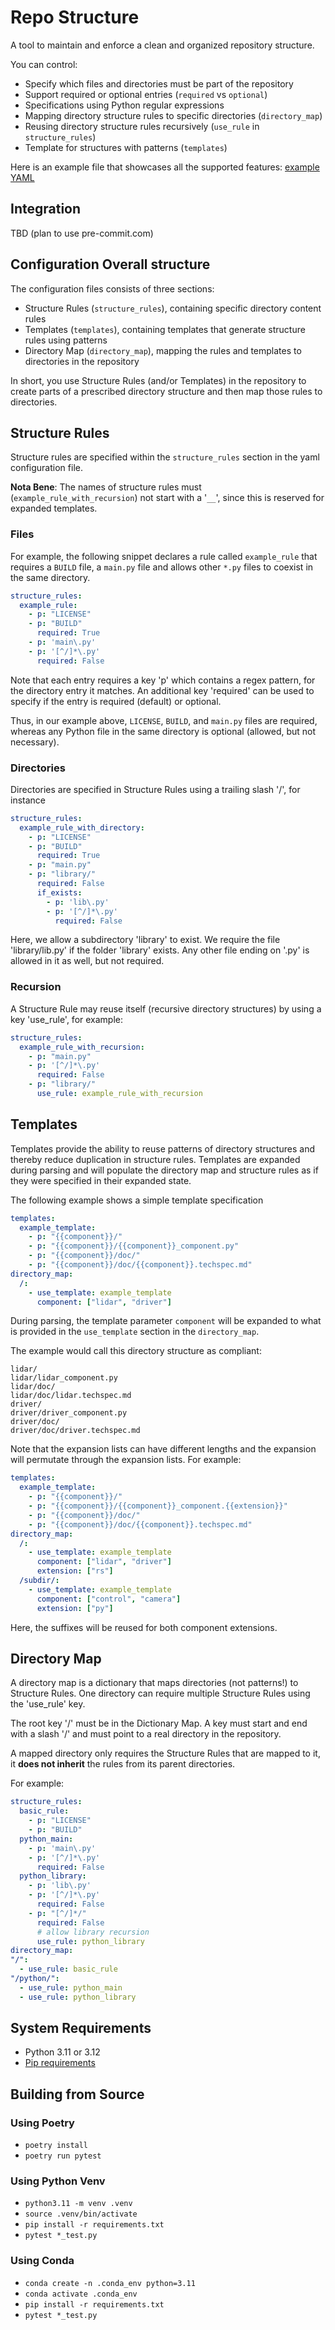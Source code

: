 # Repo Structure

A tool to maintain and enforce a clean and organized repository structure.

You can control:

- Specify which files and directories must be part of the repository
- Support required or optional entries (`required` vs `optional`)
- Specifications using Python regular expressions
- Mapping directory structure rules to specific directories (`directory_map`)
- Reusing directory structure rules recursively (`use_rule` in `structure_rules`)
- Template for structures with patterns (`templates`)

Here is an example file that showcases all the supported features:
[example YAML](repo_structure_config.yaml)

## Integration

TBD (plan to use pre-commit.com)

## Configuration Overall structure

The configuration files consists of three sections:

- Structure Rules (`structure_rules`), containing specific directory content
  rules
- Templates (`templates`), containing templates that generate structure rules
  using patterns
- Directory Map (`directory_map`), mapping the rules and templates to
  directories in the repository

In short, you use Structure Rules (and/or Templates) in the repository to
create parts of a prescribed directory structure and then map those rules to
directories.

## Structure Rules

Structure rules are specified within the `structure_rules` section in the yaml
configuration file.

**Nota Bene**: The names of structure rules must
(`example_rule_with_recursion`) not start with a '`__`', since this is reserved
for expanded templates.

### Files

For example, the following snippet declares a rule called `example_rule` that
requires a `BUILD` file, a `main.py` file and allows other `*.py` files to
coexist in the same directory.

```yaml
structure_rules:
  example_rule:
    - p: "LICENSE"
    - p: "BUILD"
      required: True
    - p: 'main\.py'
    - p: '[^/]*\.py'
      required: False
```

Note that each entry requires a key 'p' which contains a regex pattern, for the
directory entry it matches. An additional key 'required' can be used to specify
if the entry is required (default) or optional.

Thus, in our example above, `LICENSE`, `BUILD`, and `main.py` files are
required, whereas any Python file in the same directory is optional (allowed,
but not necessary).

### Directories

Directories are specified in Structure Rules using a trailing slash '/', for
instance

```yaml
structure_rules:
  example_rule_with_directory:
    - p: "LICENSE"
    - p: "BUILD"
      required: True
    - p: "main.py"
    - p: "library/"
      required: False
      if_exists:
        - p: 'lib\.py'
        - p: '[^/]*\.py'
          required: False
```

Here, we allow a subdirectory 'library' to exist. We require the file
'library/lib.py' if the folder 'library' exists. Any other file ending on '.py'
is allowed in it as well, but not required.

### Recursion

A Structure Rule may reuse itself (recursive directory structures) by using a
key 'use_rule', for example:

```yaml
structure_rules:
  example_rule_with_recursion:
    - p: "main.py"
    - p: '[^/]*\.py'
      required: False
    - p: "library/"
      use_rule: example_rule_with_recursion
```

## Templates

Templates provide the ability to reuse patterns of directory structures and
thereby reduce duplication in structure rules. Templates are expanded during
parsing and will populate the directory map and structure rules as if they
were specified in their expanded state.

The following example shows a simple template specification

```yaml
templates:
  example_template:
    - p: "{{component}}/"
    - p: "{{component}}/{{component}}_component.py"
    - p: "{{component}}/doc/"
    - p: "{{component}}/doc/{{component}}.techspec.md"
directory_map:
  /:
    - use_template: example_template
      component: ["lidar", "driver"]
```

During parsing, the template parameter `component` will be expanded to what
is provided in the `use_template` section in the `directory_map`.

The example would call this directory structure as compliant:

```console
lidar/
lidar/lidar_component.py
lidar/doc/
lidar/doc/lidar.techspec.md
driver/
driver/driver_component.py
driver/doc/
driver/doc/driver.techspec.md
```

Note that the expansion lists can have different lengths and the expansion
will permutate through the expansion lists. For example:

```yaml
templates:
  example_template:
    - p: "{{component}}/"
    - p: "{{component}}/{{component}}_component.{{extension}}"
    - p: "{{component}}/doc/"
    - p: "{{component}}/doc/{{component}}.techspec.md"
directory_map:
  /:
    - use_template: example_template
      component: ["lidar", "driver"]
      extension: ["rs"]
  /subdir/:
    - use_template: example_template
      component: ["control", "camera"]
      extension: ["py"]
```

Here, the suffixes will be reused for both component extensions.

## Directory Map

A directory map is a dictionary that maps directories (not patterns!) to
Structure Rules. One directory can require multiple Structure Rules using the
'use_rule' key.

The root key '/' must be in the Dictionary Map. A key must start and end with a
slash '/' and must point to a real directory in the repository.

A mapped directory only requires the Structure Rules that are mapped to it, it
**does not inherit** the rules from its parent directories.

For example:

```yaml
structure_rules:
  basic_rule:
    - p: "LICENSE"
    - p: "BUILD"
  python_main:
    - p: 'main\.py'
    - p: '[^/]*\.py'
      required: False
  python_library:
    - p: 'lib\.py'
    - p: '[^/]*\.py'
      required: False
    - p: "[^/]*/"
      required: False
      # allow library recursion
      use_rule: python_library
directory_map:
"/":
  - use_rule: basic_rule
"/python/":
  - use_rule: python_main
  - use_rule: python_library
```

## System Requirements

- Python 3.11 or 3.12
- [Pip requirements](requirements.txt)

## Building from Source

### Using Poetry

- `poetry install`
- `poetry run pytest`

### Using Python Venv

- `python3.11 -m venv .venv`
- `source .venv/bin/activate`
- `pip install -r requirements.txt`
- `pytest *_test.py`

### Using Conda

- `conda create -n .conda_env python=3.11`
- `conda activate .conda_env`
- `pip install -r requirements.txt`
- `pytest *_test.py`
